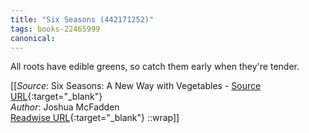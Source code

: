 ```yaml
---
title: "Six Seasons (442171252)"
tags: books-22465999
canonical: 
---
```


All roots have edible greens, so catch them early when they're tender.


[[_Source_: Six Seasons: A New Way with Vegetables - [Source URL](){:target="_blank"}<br>
_Author_: Joshua McFadden<br>
[Readwise URL](https://readwise.io/open/442171252){:target="_blank"}
::wrap]]